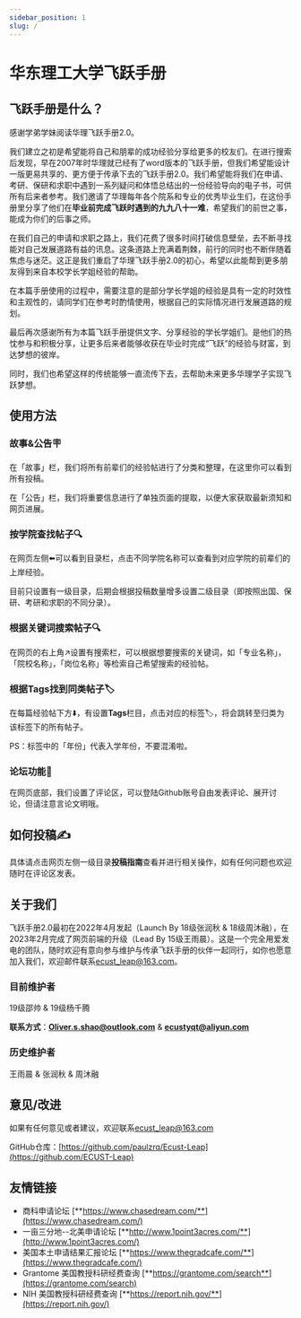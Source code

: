 ```yaml
---
sidebar_position: 1
slug: /
---
```


# 华东理工大学飞跃手册

## 飞跃手册是什么？

感谢学弟学妹阅读华理飞跃手册2.0。

我们建立之初是希望能将自己和朋辈的成功经验分享给更多的校友们。在进行搜索后发现，早在2007年时华理就已经有了word版本的飞跃手册，但我们希望能设计一版更易共享的、更方便于传承下去的飞跃手册2.0。我们希望能将我们在申请、考研、保研和求职中遇到一系列疑问和体悟总结出的一份经验导向的电子书，可供所有后来者参考。我们邀请了华理每年各个院系和专业的优秀毕业生们，在这份手册里分享了他们在**毕业前完成飞跃时遇到的九九八十一难**，希望我们的前世之事，能成为你们的后事之师。

在我们自己的申请和求职之路上，我们花费了很多时间打破信息壁垒，去不断寻找能对自己发展道路有益的讯息。这条道路上充满着荆棘，前行的同时也不断伴随着焦虑与迷茫。这正是我们重启了华理飞跃手册2.0的初心，希望以此能帮到更多朋友得到来自本校学长学姐经验的帮助。

在本篇手册使用的过程中，需要注意的是部分学长学姐的经验是具有一定的时效性和主观性的，请同学们在参考时酌情使用，根据自己的实际情况进行发展道路的规划。

最后再次感谢所有为本篇飞跃手册提供文字、分享经验的学长学姐们。是他们的热忱参与和积极分享，让更多后来者能够收获在毕业时完成“飞跃”的经验与财富，到达梦想的彼岸。

同时，我们也希望这样的传统能够一直流传下去，去帮助未来更多华理学子实现飞跃梦想。

## 使用方法

### 故事&公告🪧

在「故事」栏，我们将所有前辈们的经验帖进行了分类和整理，在这里你可以看到所有投稿。

在「公告」栏，我们将重要信息进行了单独页面的提取，以便大家获取最新须知和网页进展。

### 按学院查找帖子🔍

在网页左侧⬅️可以看到目录栏，点击不同学院名称可以查看到对应学院的前辈们的上岸经验。

目前只设置有一级目录，后期会根据投稿数量增多设置二级目录（即按照出国、保研、考研和求职的不同分录）。

### 根据关键词搜索帖子🔍

在网页的右上角↗️设置有搜索栏，可以根据想要搜索的关键词，如「专业名称」，「院校名称」，「岗位名称」等检索自己希望搜索的经验帖。

### 根据**Tags**找到同类帖子🏷️

在每篇经验帖下方⬇️，有设置**Tags**栏目，点击对应的标签🏷，将会跳转至归类为该标签下的所有帖子。

PS：标签中的「年份」代表入学年份，不要混淆啦。

### 论坛功能💬

在网页底部，我们设置了评论区，可以登陆Github账号自由发表评论、展开讨论，但请注意言论文明哦。

## 如何投稿✍️

具体请点击网页左侧一级目录**投稿指南**查看并进行相关操作，如有任何问题也欢迎随时在评论区发表。

## 关于我们

飞跃手册2.0最初在2022年4月发起（Launch By 18级张润秋 & 18级周沐融），在2023年2月完成了网页前端的升级（Lead By 15级王雨晨）。这是一个完全用爱发电的团队，随时欢迎有意向参与维护与传承飞跃手册的伙伴一起同行，如你也愿意加入我们，欢迎邮件联系[ecust_leap@163.com](mailto:ecust_leap@163.com)。

### 目前维护者

19级邵帅 & 19级杨千腾

**联系方式**：[**Oliver.s.shao@outlook.com**](mailto:Oliver.s.shao@outlook.com) & [**ecustyqt@aliyun.com**](mailto:ecustyqt@aliyun.com)

### 历史维护者

王雨晨 & 张润秋 & 周沐融

## 意见/改进

如果有任何意见或者建议，欢迎联系[ecust_leap@163.com](mailto:ecust_leap@163.com)

GitHub仓库：[https://github.com/paulzrq/Ecust-Leap](https://github.com/ECUST-Leap)


## 友情链接

- 商科申请论坛 [**https://www.chasedream.com/**](https://www.chasedream.com/)
- 一亩三分地--北美申请论坛 [**http://www.1point3acres.com/**](http://www.1point3acres.com/)
- 美国本土申请结果汇报论坛 [**https://www.thegradcafe.com/**](https://www.thegradcafe.com/)
- Grantome 美国教授科研经费查询 [**https://grantome.com/search**](https://grantome.com/search)
- NIH 美国教授科研经费查询 [**https://report.nih.gov/**](https://report.nih.gov/)
